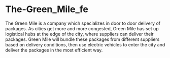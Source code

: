 # The-Green_Mile_fe
The Green Mile is a company which specializes in door to door delivery of packages. As cities get more and more congested, Green Mile has set up logistical hubs at the edge of the city, where suppliers can deliver their packages. Green Mile will bundle these packages from different suppliers based on delivery conditions, then use electric vehicles to enter the city and deliver the packages in the most efficient way.

